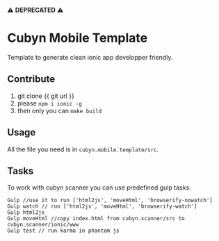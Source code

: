 :warning: **DEPRECATED** :warning:

Cubyn Mobile Template
================

Template to generate clean ionic app developper friendly.

Contribute
------

1. git clone {{ git url }}
1. please `npm i ionic -g`
1. then only you can `make build`

Usage
------

All the file you need is in `cubyn.mobile.template/src`.

Tasks
-----

To work with cubyn scanner you can use predefined gulp tasks.

```
Gulp //use it to run ['html2js', 'moveHtml', 'browserify-nowatch']
Gulp watch // run ['html2js', 'moveHtml', 'browserify-watch']
Gulp html2js
Gulp moveHtml //copy index.html from cubyn.scanner/src to cubyn.scanner/ionic/www
Gulp test // run karma in phantom js
```
